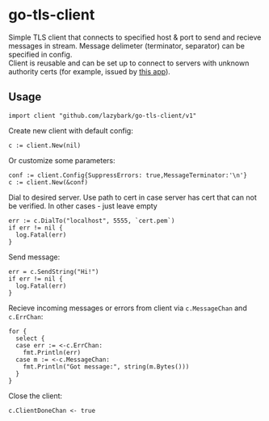 # go-tls-client
Simple TLS client that connects to specified host & port to send and recieve messages in stream. Message delimeter (terminator, separator) can be specified in config. <br>
Client is reusable and can be set up to connect to servers with unknown authority certs (for example, issued by [this app](https://github.com/lazybark/cert-generator)).
## Usage
```
import client "github.com/lazybark/go-tls-client/v1"
```
Create new client with default config:
```
c := client.New(nil)
```
Or customize some parameters:
```
conf := client.Config{SuppressErrors: true,MessageTerminator:'\n'}
c := client.New(&conf)
```
Dial to desired server.
Use path to cert in case server has cert that can not be verified. In other cases - just leave empty
```
err := c.DialTo("localhost", 5555, `cert.pem`)
if err != nil {
  log.Fatal(err)
}
```
Send message:
```
err = c.SendString("Hi!")
if err != nil {
  log.Fatal(err)
}
```
Recieve incoming messages or errors from client via `c.MessageChan` and `c.ErrChan`:
```
for {
  select {
  case err := <-c.ErrChan:
    fmt.Println(err)
  case m := <-c.MessageChan:
    fmt.Println("Got message:", string(m.Bytes()))
  }
}
```
Close the client:
```
c.ClientDoneChan <- true
```
